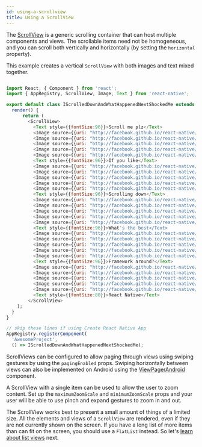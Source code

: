 ```yaml
---
id: using-a-scrollview
title: Using a ScrollView
---
```


The [ScrollView](../scrollview/) is a generic scrolling container that can host multiple components and views. The scrollable items need not be homogeneous, and you can scroll both vertically and horizontally (by setting the `horizontal` property).

This example creates a vertical `ScrollView` with both images and text mixed together.


```javascript

import React, { Component } from 'react';
import { AppRegistry, ScrollView, Image, Text } from 'react-native';

export default class IScrolledDownAndWhatHappenedNextShockedMe extends Component {
  render() {
      return (
        <ScrollView>
          <Text style={{fontSize:96}}>Scroll me plz</Text>
          <Image source={{uri: "http://facebook.github.io/react-native/img/favicon.png", width: 64, height: 64}} />
          <Image source={{uri: "http://facebook.github.io/react-native/img/favicon.png", width: 64, height: 64}} />
          <Image source={{uri: "http://facebook.github.io/react-native/img/favicon.png", width: 64, height: 64}} />
          <Image source={{uri: "http://facebook.github.io/react-native/img/favicon.png", width: 64, height: 64}} />
          <Image source={{uri: "http://facebook.github.io/react-native/img/favicon.png", width: 64, height: 64}} />
          <Text style={{fontSize:96}}>If you like</Text>
          <Image source={{uri: "http://facebook.github.io/react-native/img/favicon.png", width: 64, height: 64}} />
          <Image source={{uri: "http://facebook.github.io/react-native/img/favicon.png", width: 64, height: 64}} />
          <Image source={{uri: "http://facebook.github.io/react-native/img/favicon.png", width: 64, height: 64}} />
          <Image source={{uri: "http://facebook.github.io/react-native/img/favicon.png", width: 64, height: 64}} />
          <Image source={{uri: "http://facebook.github.io/react-native/img/favicon.png", width: 64, height: 64}} />
          <Text style={{fontSize:96}}>Scrolling down</Text>
          <Image source={{uri: "http://facebook.github.io/react-native/img/favicon.png", width: 64, height: 64}} />
          <Image source={{uri: "http://facebook.github.io/react-native/img/favicon.png", width: 64, height: 64}} />
          <Image source={{uri: "http://facebook.github.io/react-native/img/favicon.png", width: 64, height: 64}} />
          <Image source={{uri: "http://facebook.github.io/react-native/img/favicon.png", width: 64, height: 64}} />
          <Image source={{uri: "http://facebook.github.io/react-native/img/favicon.png", width: 64, height: 64}} />
          <Text style={{fontSize:96}}>What's the best</Text>
          <Image source={{uri: "http://facebook.github.io/react-native/img/favicon.png", width: 64, height: 64}} />
          <Image source={{uri: "http://facebook.github.io/react-native/img/favicon.png", width: 64, height: 64}} />
          <Image source={{uri: "http://facebook.github.io/react-native/img/favicon.png", width: 64, height: 64}} />
          <Image source={{uri: "http://facebook.github.io/react-native/img/favicon.png", width: 64, height: 64}} />
          <Image source={{uri: "http://facebook.github.io/react-native/img/favicon.png", width: 64, height: 64}} />
          <Text style={{fontSize:96}}>Framework around?</Text>
          <Image source={{uri: "http://facebook.github.io/react-native/img/favicon.png", width: 64, height: 64}} />
          <Image source={{uri: "http://facebook.github.io/react-native/img/favicon.png", width: 64, height: 64}} />
          <Image source={{uri: "http://facebook.github.io/react-native/img/favicon.png", width: 64, height: 64}} />
          <Image source={{uri: "http://facebook.github.io/react-native/img/favicon.png", width: 64, height: 64}} />
          <Image source={{uri: "http://facebook.github.io/react-native/img/favicon.png", width: 64, height: 64}} />
          <Text style={{fontSize:80}}>React Native</Text>
        </ScrollView>
    );
  }
}

// skip these lines if using Create React Native App
AppRegistry.registerComponent(
  'AwesomeProject',
  () => IScrolledDownAndWhatHappenedNextShockedMe);

```


ScrollViews can be configured to allow paging through views using swiping gestures by using the `pagingEnabled` props. Swiping horizontally between views can also be implemented on Android using the [ViewPagerAndroid](../viewpagerandroid/) component.

A ScrollView with a single item can be used to allow the user to zoom content. Set up the `maximumZoomScale` and `minimumZoomScale` props and your user will be able to use pinch and expand gestures to zoom in and out.

The ScrollView works best to present a small amount of things of a limited size. All the elements and views of a `ScrollView` are rendered, even if they are not currently shown on the screen. If you have a long list of more items than can fit on the screen, you should use a `FlatList` instead. So let's [learn about list views](../using-a-listview/) next.

